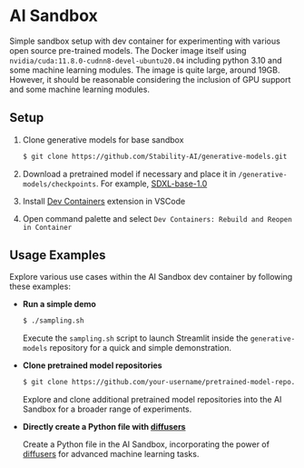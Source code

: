 # AI Sandbox

Simple sandbox setup with dev container for experimenting with various open source pre-trained models. The Docker image itself using `nvidia/cuda:11.8.0-cudnn8-devel-ubuntu20.04` including python 3.10 and some machine learning modules. The image is quite large, around 19GB. However, it should be reasonable considering the inclusion of GPU support and some machine learning modules.

## Setup

1. Clone generative models for base sandbox

   ```bash
   $ git clone https://github.com/Stability-AI/generative-models.git
   ```

1. Download a pretrained model if necessary and place it in `/generative-models/checkpoints`. For example, [SDXL-base-1.0](https://huggingface.co/stabilityai/stable-diffusion-xl-base-1.0)

1. Install [Dev Containers](https://marketplace.visualstudio.com/items?itemName=ms-vscode-remote.remote-containers) extension in VSCode

1. Open command palette and select `Dev Containers: Rebuild and Reopen in Container`

## Usage Examples

Explore various use cases within the AI Sandbox dev container by following these examples:

- **Run a simple demo**

  ```bash
  $ ./sampling.sh
  ```

  Execute the `sampling.sh` script to launch Streamlit inside the `generative-models` repository for a quick and simple demonstration.

- **Clone pretrained model repositories**

  ```bash
  $ git clone https://github.com/your-username/pretrained-model-repo.git
  ```

  Explore and clone additional pretrained model repositories into the AI Sandbox for a broader range of experiments.

- **Directly create a Python file with [diffusers](https://huggingface.co/docs/diffusers/index)**

  Create a Python file in the AI Sandbox, incorporating the power of [diffusers](https://huggingface.co/docs/diffusers/index) for advanced machine learning tasks.
